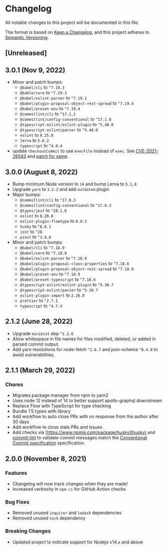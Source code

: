 # Changelog

All notable changes to this project will be documented in this file.

The format is based on [Keep a Changelog](https://keepachangelog.com/en/1.0.0/),
and this project adheres to [Semantic Versioning](https://semver.org/spec/v2.0.0.html).

## [Unreleased]

## 3.0.1 (Nov 9, 2022)

- Minor and patch bumps:
  - `@babel/cli` to `^7.19.3`
  - `@bable/core` to `^7.19.3`
  - `@babel/eslint-parser` to `^7.19.1`
  - `@babel/plugin-proposal-object-rest-spread` to `^7.19.4`
  - `@babel/preset-env` to `^7.19.4`
  - `@commitlint/cli` to `^17.1.2`
  - `@commitlint/config-conventional` to `^17.1.0`
  - `@typescript-eslint/eslint-plugin` to `^5.40.0`
  - `@typescript-eslint/parser` to `^5.40.0`
  - `eslint` to `8.25.0`
  - `lerna` to `5.6.2`
  - `typescript` to `^4.8.4`
- update `checkoutCommit` to use `execFile` instead of `exec`. See [CVE-2021-26543](https://github.com/advisories/GHSA-m744-2jj8-vpfv) and [patch for same](https://github.com/wayfair/git-parse/pull/18/files).


## 3.0.0 (August 8, 2022)

- Bump minimum Node version to `14` and bump Lerna to `5.1.8`
- Upgrade `yarn` to `3.2.2` and add `outdated` plugin
- Major bumps:
  - `@commitlint/cli` to `^17.0.3`
  - `@commitlint/config-conventional` to `^17.0.3`
  - `@types/jest` to `^28.1.6`
  - `eslint` to `8.20.0`
  - `eslint-plugin-flowtype` to `8.0.3`
  - `husky` to `^8.0.1`
  - `jest` to `^28`
  - `pinst` to `^3.0.0`
- Minor and patch bumps:
  - `@babel/cli` to `^7.18.9`
  - `@babel/core` to `^7.18.9`
  - `@babel/eslint-parser` to `^7.18.9`
  - `@babel/plugin-proposal-class-properties` to `^7.18.6`
  - `@babel/plugin-proposal-object-rest-spread` to `^7.18.9`
  - `@babel/preset-env` to `^7.18.9`
  - `@babel/preset-typescript` to `^7.18.6`
  - `@typescript-eslint/eslint-plugin` to `^5.30.7`
  - `@typescript-eslint/parser` to `^5.30.7`
  - `eslint-plugin-import` to `2.26.0`
  - `prettier` to `^2.7.1`
  - `typescript` to `^4.7.4`

## 2.1.2 (June 28, 2022)

- Upgrade `minimist` dep `^1.2.6`
- Allow whitespace in file names for files modified, deleted, or added in parsed commit output.
- Add yarn resolutions for node-fetch `^2.6.7` and json-schema `^0.4.0` to avoid vulnerabilities.

## 2.1.1 (March 29, 2022)

### Chores

- Migrates package manager from npm to yarn2
- Uses node 12 instead of 14 to better support apollo-graphql downstream
- Replace Flow with TypeScript for type checking
- Bundle TS types with library
- Add workflow to auto close PRs with no response from the author after 30 days
- Add workflow to close stale PRs and Issues
- Add checks via [https://www.npmjs.com/package/husky](husky) and [commit-lint](https://www.npmjs.com/package/@commitlint/cli) to validate commit messages match the [Conventional Commit specification](https://www.conventionalcommits.org/en/v1.0.0/) specification.

## 2.0.0 (November 8, 2021)

### Features

- Changelog will now track changes when they are made!
- Increased verbosity in `npm ci` for GitHub Action checks

### Bug Fixes

- Removed unused `inquirer` and `lodash` dependencies
- Removed unused `nock` dependency

### Breaking Changes

- Updated project to indicate support for Nodejs v14.x and above

